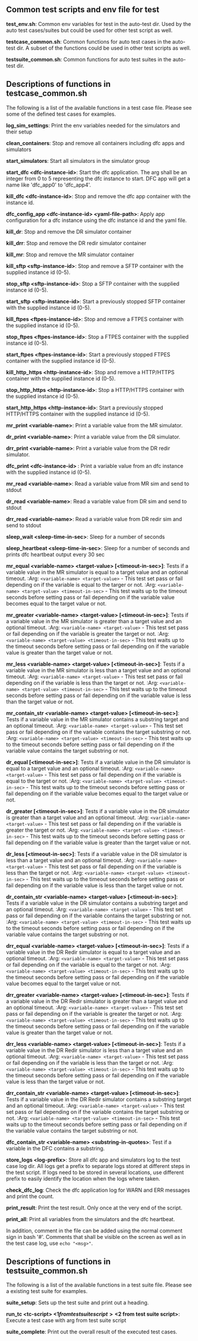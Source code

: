 ## Common test scripts and env file for test

**test_env.sh**: Common env variables for test in the auto-test dir.
Used by the auto test cases/suites but could be used for other test script as well.

**testcase_common.sh**: Common functions for auto test cases in the auto-test dir.
A subset of the functions could be used in other test scripts as well.

**testsuite_common.sh**: Common functions for auto test suites in the auto-test dir.

## Descriptions of functions in testcase_common.sh

The following is a list of the available functions in a test case file. Please see some of the defined test cases for examples.

**log_sim_settings**:
Print the env variables needed for the simulators and their setup

**clean_containers**:
Stop and remove all containers including dfc apps and simulators

**start_simulators**:
Start all simulators in the simulator group

**start_dfc \<dfc-instance-id>**:
Start the dfc application. The arg shall be an integer from 0 to 5 representing the
dfc instance to start. DFC app will get a name like 'dfc_app0' to 'dfc_app4'.

**kill_dfc \<dfc-instance-id>**:
Stop and remove the dfc app container with the instance id.

**dfc_config_app \<dfc-instance-id> \<yaml-file-path>**:
Apply app configuration for a dfc instance using the dfc
instance id and the yaml file.

**kill_dr**:
Stop and remove the DR simulator container

**kill_drr**:
Stop and remove the DR redir simulator container

**kill_mr**:
Stop and remove the MR simulator container

**kill_sftp \<sftp-instance-id>**:
Stop and remove a SFTP container with the supplied instance id (0-5).

**stop_sftp \<sftp-instance-id>**:
Stop a SFTP container with the supplied instance id (0-5).

**start_sftp \<sftp-instance-id>**:
Start a previously stopped SFTP container with the supplied instance id (0-5).

**kill_ftpes \<ftpes-instance-id>**:
Stop and remove a FTPES container with the supplied instance id (0-5).

**stop_ftpes \<ftpes-instance-id>**:
Stop a FTPES container with the supplied instance id (0-5).

**start_ftpes \<ftpes-instance-id>**:
Start a previously stopped FTPES container with the supplied instance id (0-5).

**kill_http_https \<http-instance-id>**:
Stop and remove a HTTP/HTTPS container with the supplied instance id (0-5).

**stop_http_https \<http-instance-id>**:
Stop a HTTP/HTTPS container with the supplied instance id (0-5).

**start_http_https \<http-instance-id>**:
Start a previously stopped HTTP/HTTPS container with the supplied instance id (0-5).

**mr_print \<variable-name>**:
Print a variable value from the MR simulator.

**dr_print \<variable-name>**:
Print a variable value from the DR simulator.

**drr_print \<variable-name>**:
Print a variable value from the DR redir simulator.

**dfc_print \<dfc-instance-id> <variable-name>**:
Print a variable value from an dfc instance with the supplied instance id (0-5).

**mr_read \<variable-name>**:
Read a variable value from MR sim and send to stdout

**dr_read \<variable-name>**:
Read a variable value from DR sim and send to stdout

**drr_read \<variable-name>**:
Read a variable value from DR redir sim and send to stdout

**sleep_wait \<sleep-time-in-sec>**:
Sleep for a number of seconds

**sleep_heartbeat \<sleep-time-in-sec>**:
Sleep for a number of seconds and prints dfc heartbeat output every 30 sec

**mr_equal \<variable-name> \<target-value> \[\<timeout-in-sec>]**:
Tests if a variable value in the MR simulator is equal to a target value and an optional timeout.
:Arg: `<variable-name> <target-value>` - This test set pass or fail depending on if the variable is
equal to the targer or not.
:Arg: `<variable-name> <target-value> <timeout-in-sec>`  - This test waits up to the timeout seconds
before setting pass or fail depending on if the variable value becomes equal to the target
value or not.

**mr_greater \<variable-name> \<target-value> \[\<timeout-in-sec>]**:
Tests if a variable value in the MR simulator is greater than a target value and an optional timeout.
:Arg: `<variable-name> <target-value>` - This test set pass or fail depending on if the variable is
greater the target or not.
:Arg: `<variable-name> <target-value> <timeout-in-sec>`  - This test waits up to the timeout seconds
before setting pass or fail depending on if the variable value is greater than the target
value or not.

**mr_less \<variable-name> \<target-value> \[\<timeout-in-sec>]**:
Tests if a variable value in the MR simulator is less than a target value and an optional timeout.
:Arg: `<variable-name> <target-value>` - This test set pass or fail depending on if the variable is
less than the target or not.
:Arg: `<variable-name> <target-value> <timeout-in-sec>`  - This test waits up to the timeout seconds
before setting pass or fail depending on if the variable value is less than the target
value or not.

**mr_contain_str \<variable-name> \<target-value> \[\<timeout-in-sec>]**:
Tests if a variable value in the MR simulator contains a substring target and an optional timeout.
:Arg: `<variable-name> <target-value>` - This test set pass or fail depending on if the variable contains
the target substring or not.
:Arg: `<variable-name> <target-value> <timeout-in-sec>`  - This test waits up to the timeout seconds
before setting pass or fail depending on if the variable value contains the target
substring or not.

**dr_equal <variable-name> <target-value> \[\<timeout-in-sec>]**:
Tests if a variable value in the DR simulator is equal to a target value and an optional timeout.
:Arg: `<variable-name> <target-value>` - This test set pass or fail depending on if the variable is
equal to the target or not.
:Arg: `<variable-name> <target-value> <timeout-in-sec>`  - This test waits up to the timeout seconds
before setting pass or fail depending on if the variable value becomes equal to the target
value or not.

**dr_greater <variable-name> <target-value> \[\<timeout-in-sec>]**:
Tests if a variable value in the DR simulator is greater than a target value and an optional timeout.
:Arg: `<variable-name> <target-value>` - This test set pass or fail depending on if the variable is
greater the target or not.
:Arg: `<variable-name> <target-value> <timeout-in-sec>`  - This test waits up to the timeout seconds
before setting pass or fail depending on if the variable value is greater than the target
value or not.

**dr_less <variable-name> <target-value> \[\<timeout-in-sec>]**:
Tests if a variable value in the DR simulator is less than a target value and an optional timeout.
:Arg: `<variable-name> <target-value>` - This test set pass or fail depending on if the variable is
less than the target or not.
:Arg: `<variable-name> <target-value> <timeout-in-sec>`  - This test waits up to the timeout seconds
before setting pass or fail depending on if the variable value is less than the target
value or not.

**dr_contain_str \<variable-name> \<target-value> \[\<timeout-in-sec>]**:
Tests if a variable value in the DR simulator contains a substring target and an optional timeout.
:Arg: `<variable-name> <target-value>` - This test set pass or fail depending on if the variable contains
the target substring or not.
:Arg: `<variable-name> <target-value> <timeout-in-sec>`  - This test waits up to the timeout seconds
before setting pass or fail depending on if the variable value contains the target
substring or not.

**drr_equal \<variable-name> \<target-value> \[\<timeout-in-sec>]**:
Tests if a variable value in the DR Redir simulator is equal to a target value and an optional timeout.
:Arg: `<variable-name> <target-value>` - This test set pass or fail depending on if the variable is
equal to the target or not.
:Arg: `<variable-name> <target-value> <timeout-in-sec>`  - This test waits up to the timeout seconds
before setting pass or fail depending on if the variable value becomes equal to the target
value or not.

**drr_greater \<variable-name> \<target-value> \[\<timeout-in-sec>]**:
Tests if a variable value in the DR Redir simulator is greater than a target value and an optional timeout.
:Arg: `<variable-name> <target-value>` - This test set pass or fail depending on if the variable is
greater the target or not.
:Arg: `<variable-name> <target-value> <timeout-in-sec>`  - This test waits up to the timeout seconds
before setting pass or fail depending on if the variable value is greater than the target
value or not.

**drr_less \<variable-name> \<target-value> \[\<timeout-in-sec>]**:
Tests if a variable value in the DR Redir simulator is less than a target value and an optional timeout.
:Arg: `<variable-name> <target-value>` - This test set pass or fail depending on if the variable is
less than the target or not.
:Arg: `<variable-name> <target-value> <timeout-in-sec>`  - This test waits up to the timeout seconds
before setting pass or fail depending on if the variable value is less than the target
value or not.

**drr_contain_str \<variable-name> \<target-value> \[\<timeout-in-sec>]**:
Tests if a variable value in the DR Redir simulator contains a substring target and an optional timeout.
:Arg: `<variable-name> <target-value>` - This test set pass or fail depending on if the variable contains
the target substring or not.
:Arg: `<variable-name> <target-value> <timeout-in-sec>`  - This test waits up to the timeout seconds
before setting pass or fail depending on if the variable value contains the target
substring or not.

**dfc_contain_str \<variable-name> \<substring-in-quotes>**:
Test if a variable in the DFC contains a substring.

**store_logs \<log-prefix>**:
Store all dfc app and simulators log to the test case log dir. All logs get a prefix to
separate logs stored at different steps in the test script.
If logs need to be stored in several locations, use different prefix to easily identify the location
when the logs where taken.

**check_dfc_log**:
Check the dfc application log for WARN and ERR messages and print the count.

**print_result**:
Print the test result. Only once at the very end of the script.

**print_all**:
Print all variables from the simulators and the dfc heartbeat.

In addition, comment in the file can be added using the normal comment sign in bash '#'.
Comments that shall be visible on the screen as well as in the test case log, use `echo "<msg>"`.

## Descriptions of functions in testsuite_common.sh

The following is a list of the available functions in a test suite file.  Please see a existing test suite for examples.

**suite_setup**:
Sets up the test suite and print out a heading.

**run_tc \<tc-script> <$1 from test suite script> <$2 from test suite script>**:
Execute a test case with arg from test suite script

**suite_complete**:
Print out the overall result of the executed test cases.

